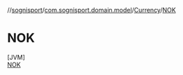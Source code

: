 //[sognisport](../../../../index.md)/[com.sognisport.domain.model](../../index.md)/[Currency](../index.md)/[NOK](index.md)

# NOK

[JVM]\
[NOK](index.md)
